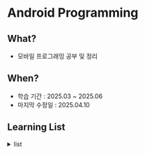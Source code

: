 # Android Programming

## What?

- 모바일 프로그래밍 공부 및 정리

## When?

- 학습 기간 : 2025.03 ~ 2025.06
- 마지막 수정일 : 2025.04.10

## Learning List

<details>
    <summary>list
    </summary>
  
- []()
- []()
- []()
- []()

</details>
